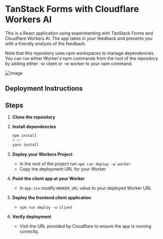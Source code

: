 # TanStack Forms with Cloudflare Workers AI

This is a React application using experimenting with TanStack Forms and Cloudflare Workers AI. The app takes in your feedback and presents you with a friendly analysis of the feedback. 

Note that this repository uses npm workspaces to manage dependencies. You can run either Worker's npm commands from the root of the repository by adding either -w client or -w worker to your npm command.

![image](https://github.com/user-attachments/assets/1ee088e2-50d5-49a2-96e1-a32b89ef1991)


## Deployment Instructions

## Steps

1. **Clone the repository**
2. **Install dependencies**
    ```bash
    npm install
    # or
    yarn install
    ```

3. **Deploy your Workers Project**
    - In the root of the project run `npm run deploy -w worker`
    - Copy the deployment URL for your Worker

4. **Point the client app at your Worker**
    - In `App.tsx` modify `WORKER_URL` value to your deployed Worker URL

5. **Deploy the frontend client application**
    - `npm run deploy -w client`

6. **Verify deployment**
    - Visit the URL provided by Cloudflare to ensure the app is running correctly.
